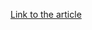 [Link to the article](https://thehackernews.com/2024/10/trickmo-banking-trojan-can-now-capture.html)
